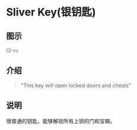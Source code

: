 # Sliver Key(银钥匙)

## 图示

![银钥匙](assetes/items/Silver_Key.png)

## 介绍

> "This key will open locked doors and chests"

## 说明

很普通的钥匙，能够解锁所有上锁的门和宝箱。